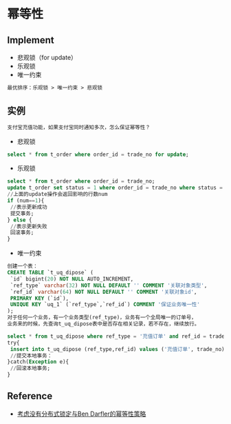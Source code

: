 # 幂等性

## Implement
* 悲观锁（for update）
* 乐观锁
* 唯一约束
```md
最优排序：乐观锁 > 唯一约束 > 悲观锁
```

## 实例
```md
支付宝充值功能，如果支付宝同时通知多次，怎么保证幂等性？
```
* 悲观锁
```sql
select * from t_order where order_id = trade_no for update;
```
* 乐观锁
```sql
select * from t_order where order_id = trade_no;
update t_order set status = 1 where order_id = trade_no where status = 0;
//上面的update操作会返回影响的行数num
if (num==1){
 //表示更新成功
 提交事务;
} else {
 //表示更新失败
 回滚事务;
}
```
* 唯一约束
```sql
创建一个表：
CREATE TABLE `t_uq_dipose` (
 `id` bigint(20) NOT NULL AUTO_INCREMENT,
 `ref_type` varchar(32) NOT NULL DEFAULT '' COMMENT '关联对象类型',
 `ref_id` varchar(64) NOT NULL DEFAULT '' COMMENT '关联对象id',
 PRIMARY KEY (`id`),
 UNIQUE KEY `uq_1` (`ref_type`,`ref_id`) COMMENT '保证业务唯一性'
);
对于任何一个业务，有一个业务类型(ref_type)，业务有一个全局唯一的订单号，
业务来的时候，先查询t_uq_dipose表中是否存在相关记录，若不存在，继续放行。
```
```sql
select * from t_uq_dipose where ref_type = '充值订单' and ref_id = trade_no;
try{
 insert into t_uq_dipose (ref_type,ref_id) values ('充值订单', trade_no);
 //提交本地事务：
}catch(Exception e){
 //回滚本地事务;
}
```

## Reference
* [考虑没有分布式锁定与Ben Darfler的幂等性策略](https://www.bennadel.com/blog/3390-considering-strategies-for-idempotency-without-distributed-locking-with-ben-darfler.htm)
